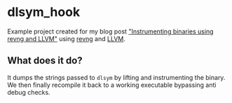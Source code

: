 # dlsym_hook
Example project created for my blog post ["Instrumenting binaries using revng and LLVM"](https://layle.me/posts/instrumenting-revng) using [revng](https://rev.ng/) and [LLVM](https://llvm.org/).  

## What does it do?
It dumps the strings passed to `dlsym` by lifting and instrumenting the binary. We then finally recompile it back to a working executable bypassing anti debug checks. 